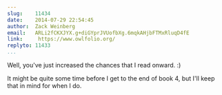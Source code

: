 ```yaml
---
slug:    11434
date:    2014-07-29 22:54:45
author:  Zack Weinberg
email:   ARLi2fCKXJYX.g+diGYprJVUofbXg.6mqkAHjbFTMxRluqD4fE
link:     https://www.owlfolio.org/
replyto: 11433
...
```


Well, you've just increased the chances that I read onward. :)

It might be quite some time before I get to the end of book 4, but
I'll keep that in mind for when I do.
